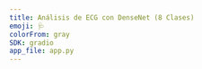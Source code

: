 ```yaml
---
title: Análisis de ECG con DenseNet (8 Clases)
emoji: 🩺
colorFrom: gray
SDK: gradio
app_file: app.py
---
```


        
```




